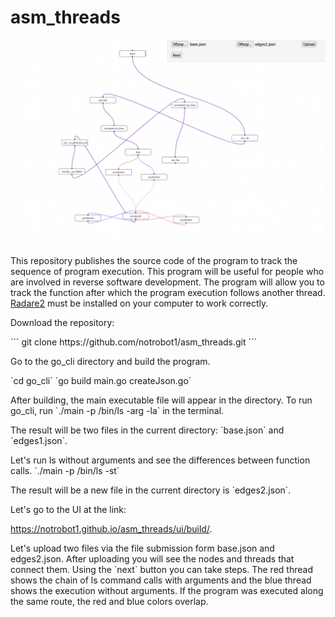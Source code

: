 # asm_threads
![index](https://raw.githubusercontent.com/notrobot1/asm_threads/main/img/index.gif)

<p>This repository publishes the source code of the program to track the sequence of program execution. This program will be useful for people who are involved in reverse software development. The program will allow you to track the function after which the program execution follows another thread. <a href="https://rada.re/">Radare2</a> must be installed on your computer to work correctly. </p>

<p>Download the repository:</p>
```
git clone https://github.com/notrobot1/asm_threads.git
```

<p>Go to the go_cli directory and build the program.</p> 
`cd go_cli`
`go build main.go createJson.go` 
<p>After building, the main executable file will appear in the directory. To run go_cli, run `./main -p /bin/ls -arg -la` in the terminal. </p>
<p>The result will be two files in the current directory: `base.json` and `edges1.json`. </p>
<p>Let's run ls without arguments and see the differences between function calls. `./main -p /bin/ls -st` </p> 
<p>The result will be a new file in the current directory is  `edges2.json`.</p> 
<p>Let's go to the UI at the link: </p>
  <a href="https://notrobot1.github.io/asm_threads/ui/build/">https://notrobot1.github.io/asm_threads/ui/build/</a>. 
<p>Let's upload two files via the file submission form base.json and edges2.json. After uploading you will see the nodes and threads that connect them. Using the `next` button you can take steps. The red thread shows the chain of ls command calls with arguments and the blue thread shows the execution without arguments. If the program was executed along the same route, the red and blue colors overlap.</p>


